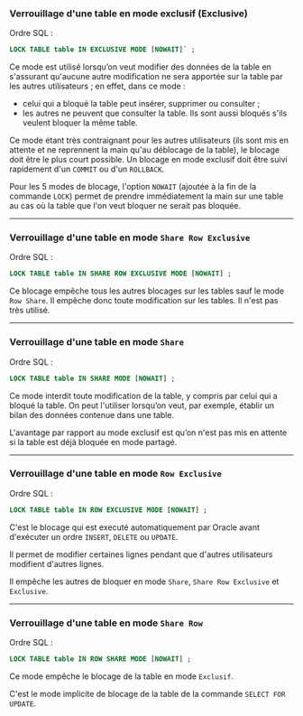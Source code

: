 ### Verrouillage d'une table en mode exclusif (Exclusive)

Ordre SQL :

```sql
LOCK TABLE table IN EXCLUSIVE MODE [NOWAIT]` ;
```

Ce mode est utilisé lorsqu’on veut modifier des données de la table en
s'assurant qu'aucune autre modification ne sera apportée sur la table par
les autres utilisateurs ; en effet, dans ce mode :
- celui qui a bloqué la table peut insérer, supprimer ou consulter ;
- les autres ne peuvent que consulter la table. Ils sont aussi bloqués
s'ils veulent bloquer la même table.

Ce mode étant très contraignant pour les autres utilisateurs (ils sont mis en
attente et ne reprennent la main qu'au déblocage de la table), le blocage
doit être le plus court possible. Un blocage en mode exclusif doit être suivi
rapidement d'un `COMMIT` ou d'un `ROLLBACK`.

Pour les 5 modes de blocage, l'option `NOWAIT` (ajoutée à la fin de la
commande `LOCK`) permet de prendre immédiatement la main sur une
table au cas où la table que l'on veut bloquer ne serait pas bloquée.

---

### Verrouillage d'une table en mode `Share Row Exclusive`

Ordre SQL :

```sql
LOCK TABLE table IN SHARE ROW EXCLUSIVE MODE [NOWAIT] ;
```

Ce blocage empêche tous les autres blocages sur les tables sauf le mode `Row Share`. Il empêche donc toute modification sur les tables. Il n'est pas très utilisé.

---

### Verrouillage d'une table en mode `Share`

Ordre SQL :

```sql
LOCK TABLE table IN SHARE MODE [NOWAIT] ;
```

Ce mode interdit toute modification de la table, y compris par celui qui a bloqué la table. On peut l'utiliser lorsqu’on veut, par exemple, établir un bilan des données contenue dans une table.  

L'avantage par rapport au mode exclusif est qu’on n'est pas mis en attente si la table est déjà
bloquée en mode partagé.

---
### Verrouillage d'une table en mode `Row Exclusive`

Ordre SQL :

```sql
LOCK TABLE table IN ROW EXCLUSIVE MODE [NOWAIT] ;
```

C'est le blocage qui est executé automatiquement par Oracle avant d'exécuter un ordre `INSERT`, `DELETE` ou `UPDATE`.

Il permet de modifier certaines lignes pendant que d'autres utilisateurs modifient d'autres lignes.

Il empêche les autres de bloquer en mode `Share`, `Share Row Exclusive` et `Exclusive`.

---

### Verrouillage d'une table en mode `Share Row`

Ordre SQL :

```sql
LOCK TABLE table IN ROW SHARE MODE [NOWAIT] ;
```

Ce mode empêche le blocage de la table en mode `Exclusif`.

C'est le mode implicite de blocage de la table de la commande `SELECT FOR UPDATE`.
